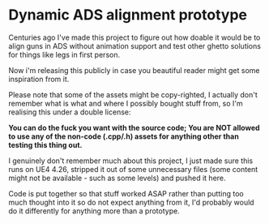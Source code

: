 Dynamic ADS alignment prototype
===

Centuries ago I've made this project to figure out how doable it would be to align guns in ADS without animation support and test other ghetto solutions for things like legs in first person.

Now i'm releasing this publicly in case you beautiful reader might get some inspiration from it.

Please note that some of the assets might be copy-righted, I actually don't remember what is what and where I possibly bought stuff from, so I'm realising this under a double license:

**You can do the fuck you want with the source code; You are NOT allowed to use any of the non-code (.cpp/.h) assets for anything other than testing this thing out.**

I genuinely don't remember much about this project, I just made sure this runs on UE4 4.26, stripped it out of some unnecessary files (some content might not be available - such as some levels) and pushed it here. 

Code is put together so that stuff worked ASAP rather than putting too much thought into it so do not expect anything from it, I'd probably would do it differently for anything more than a prototype.